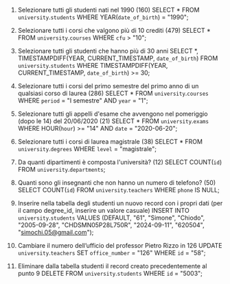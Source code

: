 1. Selezionare tutti gli studenti nati nel 1990 (160)
   SELECT \*
   FROM `university`.`students`
   WHERE YEAR(`date_of_birth`) = "1990";

2. Selezionare tutti i corsi che valgono più di 10 crediti (479)
   SELECT \*
   FROM `university`.`courses`
   WHERE `cfu` > "10";

3. Selezionare tutti gli studenti che hanno più di 30 anni
   SELECT \*, TIMESTAMPDIFF(YEAR, CURRENT_TIMESTAMP, `date_of_birth`)
   FROM `university`.`students`
   WHERE TIMESTAMPDIFF(YEAR, CURRENT_TIMESTAMP, `date_of_birth`) >= 30;

4. Selezionare tutti i corsi del primo semestre del primo anno di un qualsiasi corso di
   laurea (286)
   SELECT \*
   FROM `university`.`courses`
   WHERE `period` = "I semestre" AND `year` = "1";

5. Selezionare tutti gli appelli d'esame che avvengono nel pomeriggio (dopo le 14) del
   20/06/2020 (21)
   SELECT \*
   FROM `university`.`exams`
   WHERE HOUR(`hour`) >= "14"
   AND `date` = "2020-06-20";

6. Selezionare tutti i corsi di laurea magistrale (38)
   SELECT \*
   FROM `university`.`degrees`
   WHERE `level` = "magistrale";

7. Da quanti dipartimenti è composta l'università? (12)
   SELECT COUNT(`id`)
   FROM `university`.`departments`;

8. Quanti sono gli insegnanti che non hanno un numero di telefono? (50)
   SELECT COUNT(`id`)
   FROM `university`.`teachers`
   WHERE `phone` IS NULL;

9. Inserire nella tabella degli studenti un nuovo record con i propri dati (per il campo
   degree_id, inserire un valore casuale)
   INSERT INTO `university`.`students`
   VALUES (DEFAULT, "61", "Simone", "Chiodo", "2005-09-28", "CHDSMN05P28L750R", "2024-09-11", "620504", "simochi.05@gmail.com");

10. Cambiare il numero dell’ufficio del professor Pietro Rizzo in 126
    UPDATE `university`.`teachers`
    SET `office_number` = "126"
    WHERE `id` = "58";

11. Eliminare dalla tabella studenti il record creato precedentemente al punto 9
    DELETE FROM `university`.`students`
    WHERE `id` = "5003";
